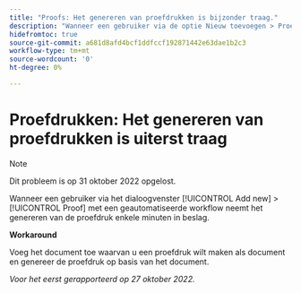 ```yaml
---
title: "Proofs: Het genereren van proefdrukken is bijzonder traag."
description: "Wanneer een gebruiker via de optie Nieuw toevoegen > Proefexemplaar een proefdruk probeert toe te voegen aan een Workfront-werkitem via een geautomatiseerde workflow, duurt het genereren van de proefdruk enkele minuten."
hidefromtoc: true
source-git-commit: a681d8afd4bcf1ddfccf192871442e63dae1b2c3
workflow-type: tm+mt
source-wordcount: '0'
ht-degree: 0%

---
```



# Proefdrukken: Het genereren van proefdrukken is uiterst traag

>[!NOTE]
>
>Dit probleem is op 31 oktober 2022 opgelost.

<!--This article is on the WF and WFP TOCs-->

Wanneer een gebruiker via het dialoogvenster [!UICONTROL Add new] > [!UICONTROL Proof] met een geautomatiseerde workflow neemt het genereren van de proefdruk enkele minuten in beslag.

**Workaround**

Voeg het document toe waarvan u een proefdruk wilt maken als document en genereer de proefdruk op basis van het document.

_Voor het eerst gerapporteerd op 27 oktober 2022._

